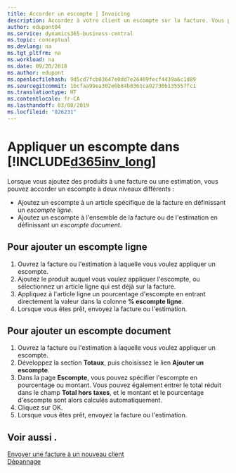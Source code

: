 ```yaml
---
title: Accorder un escompte | Invoicing
description: Accordez à votre client un escompte sur la facture. Vous pouvez accorder un escompte à l'ensemble du document ou à des lignes spécifiques.
author: edupont04
ms.service: dynamics365-business-central
ms.topic: conceptual
ms.devlang: na
ms.tgt_pltfrm: na
ms.workload: na
ms.date: 09/20/2018
ms.author: edupont
ms.openlocfilehash: 9d5cd7fcb03647e0dd7e26409fecf4439a6c1d89
ms.sourcegitcommit: 1bcfaa99ea302e6b84b8361ca02730b135557fc1
ms.translationtype: HT
ms.contentlocale: fr-CA
ms.lasthandoff: 03/08/2019
ms.locfileid: "826231"
---
```

# <a name="give-a-discount-using-in-included365invlongincludesd365invlongmd"></a>Appliquer un escompte dans [!INCLUDE[d365inv_long](includes/d365inv_long.md)]

Lorsque vous ajoutez des produits à une facture ou une estimation, vous pouvez accorder un escompte à deux niveaux différents :  

- Ajoutez un escompte à un article spécifique de la facture en définissant un *escompte ligne*.
- Ajoutez un escompte à l'ensemble de la facture ou de l'estimation en définissant un *escompte document*.

## <a name="to-add-a-line-discount"></a>Pour ajouter un escompte ligne

1. Ouvrez la facture ou l'estimation à laquelle vous voulez appliquer un escompte.  
2. Ajoutez le produit auquel vous voulez appliquer l'escompte, ou sélectionnez un article ligne qui est déjà sur la facture.  
3. Appliquez à l'article ligne un pourcentage d'escompte en entrant directement la valeur dans la colonne **% escompte ligne**.  
4. Lorsque vous êtes prêt, envoyez la facture ou l'estimation.  

## <a name="to-add-a-document-discount"></a>Pour ajouter un escompte document

1. Ouvrez la facture ou l'estimation à laquelle vous voulez appliquer un escompte.  
2. Développez la section **Totaux**, puis choisissez le lien **Ajouter un escompte**.  
3. Dans la page **Escompte**, vous pouvez spécifier l'escompte en pourcentage ou montant. Vous pouvez également entrer le total réduit dans le champ **Total hors taxes**, et le montant et le pourcentage d'escompte sont alors calculés automatiquement.  
4. Cliquez sur OK.  
5. Lorsque vous êtes prêt, envoyez la facture ou l'estimation.  

## <a name="see-also"></a>Voir aussi .

[Envoyer une facture à un nouveau client](send-invoice.md)  
[Dépannage](about-troubleshooting.md)  
